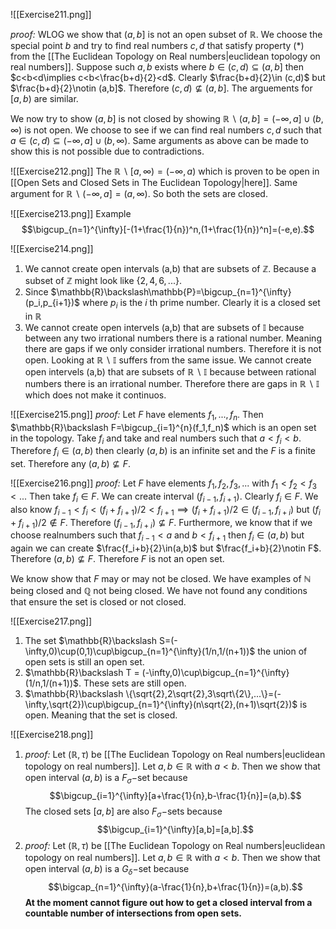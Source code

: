 ![[Exercise211.png]]

*proof:* WLOG we show that $(a,b]$ is not an open subset of $\mathbb{R}$. We choose the special point $b$ and try to find real numbers $c,d$ that satisfy property $(*)$ from the [[The Euclidean Topology on Real numbers|euclidean topology on real numbers]]. Suppose such $a,b$ exists where $b\in(c,d)\subseteq(a,b]$ then $c<b<d\implies c<b<\frac{b+d}{2}<d$. Clearly $\frac{b+d}{2}\in (c,d)$ but $\frac{b+d}{2}\notin (a,b]$. Therefore $(c,d)\nsubseteq(a,b]$. The arguements for $[a,b)$ are similar.

We now try to show $(a,b]$ is not closed by showing $\mathbb{R}\backslash(a,b]=(-\infty,a]\cup(b,\infty)$ is not open. We choose to see if we can find real numbers $c,d$ such that $a\in(c,d)\subseteq(-\infty,a]\cup(b,\infty)$. Same arguments as above can be made to show this is not possible due to contradictions.

![[Exercise212.png]]
The $\mathbb{R}\backslash[a,\infty)=(-\infty,a)$ which is proven to be open in [[Open Sets and Closed Sets in The Euclidean Topology|here]]. Same argument for $\mathbb{R}\backslash(-\infty,a]=(a,\infty)$. So both the sets are closed.

![[Exercise213.png]]
Example $$\bigcup_{n=1}^{\infty}[-(1+\frac{1}{n})^n,(1+\frac{1}{n})^n]=(-e,e).$$

![[Exercise214.png]]

1. We cannot create open intervals (a,b) that are subsets of $\mathbb{Z}$. Because a subset of $\mathbb{Z}$ might look like $\{2,4,6,...\}$.
2. Since $\mathbb{R}\backslash\mathbb{P}=\bigcup_{n=1}^{\infty}(p_i,p_{i+1})$ where $p_i$ is the $i$ th prime number. Clearly it is a closed set in $\mathbb{R}$
3. We cannot create open intervels (a,b) that are subsets of $\mathbb{I}$ because between any two irrational numbers there is a rational number. Meaning there are gaps if we only consider irrational numbers. Therefore it is not open. Looking at $\mathbb{R}\backslash\mathbb{I}$ suffers from the same issue. We cannot create open intervels (a,b) that are subsets of $\mathbb{R}\backslash\mathbb{I}$ because between rational numbers there is an irrational number. Therefore there are gaps in $\mathbb{R}\backslash\mathbb{I}$ which does not make it continuos.

![[Exercise215.png]]
*proof:* Let $F$ have elements $f_1,...,f_n$. Then $\mathbb{R}\backslash F=\bigcup_{i=1}^{n}(f_1,f_n)$ which is an open set in the topology. Take $f_i$ and take and real numbers such that $a<f_i<b$. Therefore $f_i\in(a,b)$ then clearly $(a,b)$ is an infinite set and the $F$ is a finite set. Therefore any $(a,b)\nsubseteq F$.

![[Exercise216.png]]
*proof:* Let $F$ have elements $f_1,f_2,f_3,...$ with $f_1<f_2<f_3<...$ Then take $f_i\in F$. We can create interval $(f_{i-1},f_{i+1})$. Clearly $f_i\in F$. We also know $f_{i-1}<f_{i}<(f_i+f_{i+1})/2<f_{i+1}\implies (f_{i}+f_{i+1})/2\in(f_{i-1},f_{i+i})$ but $(f_{i}+f_{i+1})/2\notin F$. Therefore $(f_{i-1},f_{i+i})\nsubseteq F$. Furthermore, we know that if we choose realnumbers such that $f_{i-1}<a$ and $b<f_{i+1}$ then $f_i\in(a,b)$ but again we can create $\frac{f_i+b}{2}\in(a,b)$ but $\frac{f_i+b}{2}\notin F$. Therefore $(a,b)\nsubseteq F$. Therefore $F$ is not an open set.

We know show that $F$ may or may not be closed. We have examples of $\mathbb{N}$ being closed and $\mathbb{Q}$ not being closed. We have not found any conditions that ensure the set is closed or not closed.

![[Exercise217.png]]

1. The set $\mathbb{R}\backslash S=(-\infty,0)\cup(0,1)\cup\bigcup_{n=1}^{\infty}(1/n,1/(n+1))$ the union of open sets is still an open set.
2. $\mathbb{R}\backslash T = (-\infty,0)\cup\bigcup_{n=1}^{\infty}(1/n,1/(n+1))$. These sets are still open.
3. $\mathbb{R}\backslash \{\sqrt{2},2\sqrt{2},3\sqrt\{2\},...\}=(-\infty,\sqrt{2})\cup\bigcup_{n=1}^{\infty}(n\sqrt{2},(n+1)\sqrt{2})$ is open. Meaning that the set is closed.

![[Exercise218.png]]
1. *proof:* Let $(\mathbb{R},\tau)$ be [[The Euclidean Topology on Real numbers|euclidean topology on real numbers]]. Let $a,b\in\mathbb{R}$ with $a<b$. Then we show that open interval $(a,b)$ is a $F_{\sigma}-$set because $$\bigcup_{i=1}^{\infty}[a+\frac{1}{n},b-\frac{1}{n}]=(a,b).$$ The closed sets $[a,b]$ are also $F_\sigma-$sets because $$\bigcup_{i=1}^{\infty}[a,b]=[a,b].$$
2. *proof:*  Let $(\mathbb{R},\tau)$ be [[The Euclidean Topology on Real numbers|euclidean topology on real numbers]]. Let $a,b\in\mathbb{R}$ with $a<b$. Then we show that open interval $(a,b)$ is a $G_{\delta}-$set because $$\bigcap_{n=1}^{\infty}(a-\frac{1}{n},b+\frac{1}{n})=(a,b).$$ **At the moment cannot figure out how to get a closed interval from a countable number of intersections from open sets.**
